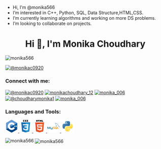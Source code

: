 -  Hi, I’m @monika566
-  I’m interested in C++, Python, SQL, Data Structure,HTML,CSS. 
-  I’m currently learning algorithms and working on more DS problems. 
-  I’m looking to collaborate on projects.
<h1 align="center">Hi 👋, I'm Monika Choudhary</h1>
<p align="left"> <img src="https://komarev.com/ghpvc/?username=monika566&label=Profile%20views&color=0e75b6&style=flat" alt="monika566" /> </p>
<p align="left"> <a href="https://twitter.com/@monikac0920" target="blank"><img src="https://img.shields.io/twitter/follow/@monikac0920?logo=twitter&style=for-the-badge" alt="@monikac0920" /></a> </p>



<h3 align="left">Connect with me:</h3>
<p align="left">
<a href="https://twitter.com/@monikac0920" target="blank"><img align="center" src="https://raw.githubusercontent.com/rahuldkjain/github-profile-readme-generator/master/src/images/icons/Social/twitter.svg" alt="@monikac0920" height="30" width="40" /></a>
<a href="https://instagram.com/monikachoudhary_12" target="blank"><img align="center" src="https://raw.githubusercontent.com/rahuldkjain/github-profile-readme-generator/master/src/images/icons/Social/instagram.svg" alt="monikachoudhary_12" height="30" width="40" /></a>
<a href="https://www.codechef.com/users/monika_006" target="blank"><img align="center" src="https://cdn.jsdelivr.net/npm/simple-icons@3.1.0/icons/codechef.svg" alt="monika_006" height="30" width="40" /></a>
<a href="https://www.hackerrank.com/@choudharymonika1" target="blank"><img align="center" src="https://raw.githubusercontent.com/rahuldkjain/github-profile-readme-generator/master/src/images/icons/Social/hackerrank.svg" alt="@choudharymonika1" height="30" width="40" /></a>
<a href="https://www.leetcode.com/monika_006" target="blank"><img align="center" src="https://raw.githubusercontent.com/rahuldkjain/github-profile-readme-generator/master/src/images/icons/Social/leet-code.svg" alt="monika_006" height="30" width="40" /></a>
</p>

<h3 align="left">Languages and Tools:</h3>
<p align="left"> <a href="https://www.w3schools.com/cpp/" target="_blank" rel="noreferrer"> <img src="https://raw.githubusercontent.com/devicons/devicon/master/icons/cplusplus/cplusplus-original.svg" alt="cplusplus" width="40" height="40"/> </a> <a href="https://www.w3schools.com/css/" target="_blank" rel="noreferrer"> <img src="https://raw.githubusercontent.com/devicons/devicon/master/icons/css3/css3-original-wordmark.svg" alt="css3" width="40" height="40"/> </a> <a href="https://www.w3.org/html/" target="_blank" rel="noreferrer"> <img src="https://raw.githubusercontent.com/devicons/devicon/master/icons/html5/html5-original-wordmark.svg" alt="html5" width="40" height="40"/> </a> <a href="https://www.mysql.com/" target="_blank" rel="noreferrer"> <img src="https://raw.githubusercontent.com/devicons/devicon/master/icons/mysql/mysql-original-wordmark.svg" alt="mysql" width="40" height="40"/> </a> <a href="https://www.python.org" target="_blank" rel="noreferrer"> <img src="https://raw.githubusercontent.com/devicons/devicon/master/icons/python/python-original.svg" alt="python" width="40" height="40"/> </a> </p>

<p><img align="left" src="https://github-readme-stats.vercel.app/api/top-langs?username=monika566&show_icons=true&locale=en&layout=compact" alt="monika566" /></p>

<p>&nbsp;<img align="center" src="https://github-readme-stats.vercel.app/api?username=monika566&show_icons=true&locale=en" alt="monika566" /></p>
